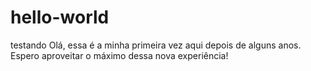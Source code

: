 # hello-world
testando
Olá, essa é a minha primeira vez aqui depois de alguns anos. Espero aproveitar o máximo dessa nova experiência! 
